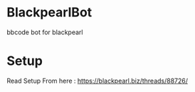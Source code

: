# BlackpearlBot
bbcode bot for blackpearl
# Setup
Read Setup From here : https://blackpearl.biz/threads/88726/
